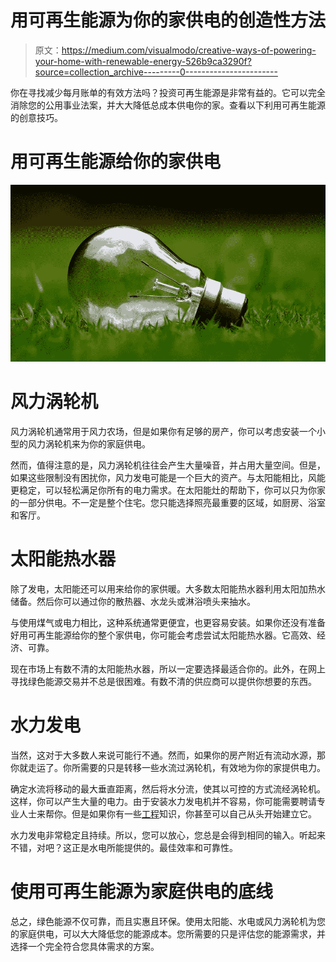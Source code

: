 # 用可再生能源为你的家供电的创造性方法

> 原文：<https://medium.com/visualmodo/creative-ways-of-powering-your-home-with-renewable-energy-526b9ca3290f?source=collection_archive---------0----------------------->

你在寻找减少每月账单的有效方法吗？投资可再生能源是非常有益的。它可以完全消除您的公用事业法案，并大大降低总成本供电你的家。查看以下利用可再生能源的创意技巧。

# 用可再生能源给你的家供电

![](img/e8dc54df642aa2e81b2bb2fafebcecdb.png)

# 风力涡轮机

风力涡轮机通常用于风力农场，但是如果你有足够的房产，你可以考虑安装一个小型的风力涡轮机来为你的家庭供电。

然而，值得注意的是，风力涡轮机往往会产生大量噪音，并占用大量空间。但是，如果这些限制没有困扰你，风力发电可能是一个巨大的资产。与太阳能相比，风能更稳定，可以轻松满足你所有的电力需求。在太阳能灶的帮助下，你可以只为你家的一部分供电。不一定是整个住宅。您只能选择照亮最重要的区域，如厨房、浴室和客厅。

# 太阳能热水器

除了发电，太阳能还可以用来给你的家供暖。大多数太阳能热水器利用太阳加热水储备。然后你可以通过你的散热器、水龙头或淋浴喷头来抽水。

与使用煤气或电力相比，这种系统通常更便宜，也更容易安装。如果你还没有准备好用可再生能源给你的整个家供电，你可能会考虑尝试太阳能热水器。它高效、经济、可靠。

现在市场上有数不清的太阳能热水器，所以一定要选择最适合你的。此外，在网上寻找绿色能源交易并不总是很困难。有数不清的供应商可以提供你想要的东西。

# 水力发电

当然，这对于大多数人来说可能行不通。然而，如果你的房产附近有流动水源，那你就走运了。你所需要的只是转移一些水流过涡轮机，有效地为你的家提供电力。

确定水流将移动的最大垂直距离，然后将水分流，使其以可控的方式流经涡轮机。这样，你可以产生大量的电力。由于安装水力发电机并不容易，你可能需要聘请专业人士来帮你。但是如果你有一些[工程](https://visualmodo.com/theme/construction-wordpress-theme/)知识，你甚至可以自己从头开始建立它。

水力发电非常稳定且持续。所以，您可以放心，您总是会得到相同的输入。听起来不错，对吧？这正是水电所能提供的。最佳效率和可靠性。

# 使用可再生能源为家庭供电的底线

总之，绿色能源不仅可靠，而且实惠且环保。使用太阳能、水电或风力涡轮机为您的家庭供电，可以大大降低您的能源成本。您所需要的只是评估您的能源需求，并选择一个完全符合您具体需求的方案。